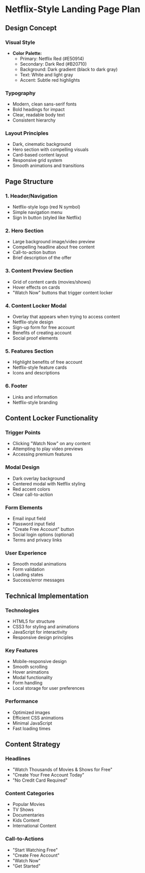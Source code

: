 # Netflix-Style Landing Page Plan

## Design Concept

### Visual Style
- **Color Palette:**
  - Primary: Netflix Red (#E50914)
  - Secondary: Dark Red (#B20710)
  - Background: Dark gradient (black to dark gray)
  - Text: White and light gray
  - Accent: Subtle red highlights

### Typography
- Modern, clean sans-serif fonts
- Bold headings for impact
- Clear, readable body text
- Consistent hierarchy

### Layout Principles
- Dark, cinematic background
- Hero section with compelling visuals
- Card-based content layout
- Responsive grid system
- Smooth animations and transitions

## Page Structure

### 1. Header/Navigation
- Netflix-style logo (red N symbol)
- Simple navigation menu
- Sign In button (styled like Netflix)

### 2. Hero Section
- Large background image/video preview
- Compelling headline about free content
- Call-to-action button
- Brief description of the offer

### 3. Content Preview Section
- Grid of content cards (movies/shows)
- Hover effects on cards
- "Watch Now" buttons that trigger content locker

### 4. Content Locker Modal
- Overlay that appears when trying to access content
- Netflix-style design
- Sign-up form for free account
- Benefits of creating account
- Social proof elements

### 5. Features Section
- Highlight benefits of free account
- Netflix-style feature cards
- Icons and descriptions

### 6. Footer
- Links and information
- Netflix-style branding

## Content Locker Functionality

### Trigger Points
- Clicking "Watch Now" on any content
- Attempting to play video previews
- Accessing premium features

### Modal Design
- Dark overlay background
- Centered modal with Netflix styling
- Red accent colors
- Clear call-to-action

### Form Elements
- Email input field
- Password input field
- "Create Free Account" button
- Social login options (optional)
- Terms and privacy links

### User Experience
- Smooth modal animations
- Form validation
- Loading states
- Success/error messages

## Technical Implementation

### Technologies
- HTML5 for structure
- CSS3 for styling and animations
- JavaScript for interactivity
- Responsive design principles

### Key Features
- Mobile-responsive design
- Smooth scrolling
- Hover animations
- Modal functionality
- Form handling
- Local storage for user preferences

### Performance
- Optimized images
- Efficient CSS animations
- Minimal JavaScript
- Fast loading times

## Content Strategy

### Headlines
- "Watch Thousands of Movies & Shows for Free"
- "Create Your Free Account Today"
- "No Credit Card Required"

### Content Categories
- Popular Movies
- TV Shows
- Documentaries
- Kids Content
- International Content

### Call-to-Actions
- "Start Watching Free"
- "Create Free Account"
- "Watch Now"
- "Get Started"


